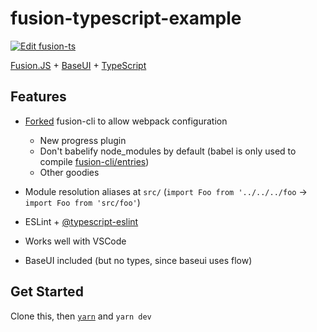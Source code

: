 # fusion-typescript-example

[![Edit fusion-ts](https://codesandbox.io/static/img/play-codesandbox.svg)](https://codesandbox.io/s/github/lxe/fusion-typescript-example/tree/master/?fontsize=14&module=%2Fsrc%2Fcomponents%2FRoot.tsx)

[Fusion.JS](https://fusionjs.com) + [BaseUI](https://baseweb.design) + [TypeScript](https://www.typescriptlang.org/)

## Features

- [Forked](https://github.com/lxe/fusion-cli) fusion-cli to allow webpack configuration
  - New progress plugin
  - Don't babelify node_modules by default (babel is only used to compile [fusion-cli/entries](https://github.com/fusionjs/fusion-cli/tree/master/entries))
  - Other goodies

- Module resolution aliases at `src/` (`import Foo from '../../../foo` -> `import Foo from 'src/foo'`)
- ESLint + [@typescript-eslint](https://github.com/typescript-eslint/typescript-eslint)
- Works well with VSCode
- BaseUI included (but no types, since baseui uses flow)

## Get Started

Clone this, then [`yarn`](https://yarnpkg.com/en/) and `yarn dev` 
